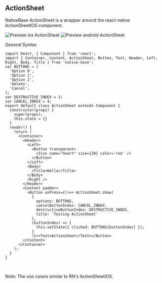## ActionSheet

NativeBase ActionSheet is a wrapper around the react-native ActionSheetIOS component.

![Preview ios ActionSheet](../docs/assets/ios/components/actionsheet.gif)
![Preview android ActionSheet](../docs/assets/android/components/actionsheet.gif)

*General Syntax*
<pre class="line-numbers"><code class="language-jsx">import React, { Component } from 'react';
import { Container, Content, ActionSheet, Button, Text, Header, Left, Right, Body, Title } from 'native-base';
​var BUTTONS = [
  'Option 0',
  'Option 1',
  'Option 2',
  'Delete',
  'Cancel',
];
var DESTRUCTIVE_INDEX = 3;
var CANCEL_INDEX = 4;
export default class ActionSheet extends Component {
  constructor(props) {
    super(props);
    this.state = {}
  }
  render() {
    return (
      &lt;Container>
        &lt;Header>
          &lt;Left>
            &lt;Button transparent>
              &lt;Icon name="heart" size={20} color='red' />
            &lt;/Button>
          &lt;/Left>
          &lt;Body>
            &lt;Title>Hello&lt;/Title>
          &lt;/Body>
          &lt;Right />
        &lt;/Header>
        &lt;Content padder>
          &lt;Button onPress={()=> ActionSheet.show(
            {
              options: BUTTONS,
              cancelButtonIndex: CANCEL_INDEX,
              destructiveButtonIndex: DESTRUCTIVE_INDEX,
              title: 'Testing ActionSheet'
            },
            (buttonIndex) => {
              this.setState({ clicked: BUTTONS[buttonIndex] });
            }
            )}>&lt;Text>Actionsheet&lt;/Text>&lt;/Button>
        &lt;/Content>
      &lt;/Container>
    );
  }
}</code></pre><br />

Note: The use caseis similar to RN's ActionSheetIOS.

